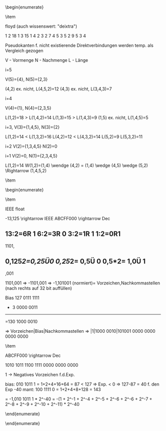 \begin{enumerate}

\item


floyd (auch wissenswert: "deixtra")

1	2	18
1	3	15
1	4	2
3	2	7
4	5	3
5	2	9
5	3	4

Pseudokanten f. nicht existierende Direktverbindungen werden temp. als Vergleich gezogen

V - Vormenge
N - Nachmenge
L - Länge

i=5

V(5)={4}, N(5)={2,3}

(4,2) ex. nicht,	L(4,5,2)=12
(4,3) ex. nicht,	L(3,4,3)=7

i=4

V(4)={1}, N{4}={2,3,5}

L(1,2)=18 > L(1,4,2)=14
L(1,3)=15 > L(1,4,3)=9
(1,5) ex. nicht, L(1,4,5)=5

i=3,	V(3)={1,4,5}, N(3)={2}

L(1,2)=14 < L(1,3,2)=16
L(4,2)=12 < L(4,3,2)=14
L(5,2)=9 L(5,3,2)=11

i=2 V(2)={1,3,4,5}	N(2)=0

i=1	V(2)=0, N(1)={2,3,4,5}

L(1,2)=14
W(1,2)=(1,4) \wendge (4,2) = (1,4) \wedge (4,5) \wedge (5,2)
\Rightarrow (1,4,5,2)


\item

\begin{enumerate}

\item

IEEE float

-13,125 \rightarrow IEEE				ABCFF000	\rightarrow Dec

13:2=6R   1
 6:2=3R  0
 3:2=1R 1
 1:2=0R1
 ---------
 1101,
 
0,125*2=0,25Ü0
 0,25*2= 0,5Ü 0
  0,5*2= 1,0Ü  1
  ------------
  ,001
 
 
 1101,001	=>	-1101,001 => -1,101001 (normiert)= Vorzeichen,Nachkommastellen (nach rechts auf 32 bit auffüllen)
 
 Bias
  127	0111 1111
 +  3	0000 0011
 ----	---------
 =130	1000 0010
 
 => Vorzeichen|Bias|Nachkommastellen => |1|1000 0010|101001 0000 0000 0000 0000

\item
 
ABCFF000	\rightarrow Dec

1010 1011 1100 1111 0000 0000 0000

1 -> Negatives Vorzeichen f.d.Exp.

bias: 010 1011 1 = 1+2+4+16+64 = 87 < 127 => Exp. < 0 => 127-87 = 40 f. den Exp -40
mant: 100 1111 0 = 1+2+4+8+128 = 143

= -1,010 1011 1 * 2^-40 = -(1 + 2^-1 + 2^-4 + 2^-5 + 2^-6 + 2^-6 + 2^-7 + 2^-8 + 2^-9 + 2^-10 + 2^-11) * 2^-40

\end{enumerate}

\end{enumerate}

